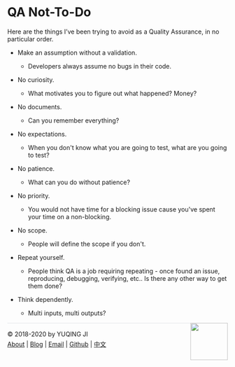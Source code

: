 # QA Not-To-Do

Here are the things I’ve been trying to avoid as a Quality Assurance, in no particular order.

- Make an assumption without a validation. 

    - Developers always assume no bugs in their code.
    
- No curiosity.

    - What motivates you to figure out what happened? Money?

- No documents. 

    - Can you remember everything?

- No expectations. 

    - When you don't know what you are going to test, what are you going to test?

- No patience.

    - What can you do without patience?

- No priority.

    - You would not have time for a blocking issue cause you've spent your time on a non-blocking.

- No scope. 

    - People will define the scope if you don't.

- Repeat yourself. 

    - People think QA is a job requiring repeating - once found an issue, reproducing, debugging, verifying, etc.. Is there any other way to get them done?

- Think dependently. 

    - Multi inputs, multi outputs?

<div><a href="https://vjyq.github.io/daily"><img src="https://github.com/vjyq/vjyq.github.io/blob/master/avatar.png?raw=true" style="float:right;width:85px;height:85px"/></a></div><div style="border-top:1px solid #e1e4e8;padding-top:16px"></div>
<div>© 2018-2020 by YUQING JI</div>
<div style="padding-top:0.3em"><a href="https://vjyq.github.io/en/about">About</a> | <a href="https://vjyq.github.io/">Blog</a> | <a href="mailto:yuqing.ji@outlook.com">Email</a> | <a href="https://github.com/vjyq">Github</a> | <a href="https://vjyq.github.io/zh">中文</a></div>